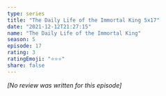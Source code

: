 ```yaml
---
type: series
title: "The Daily Life of the Immortal King 5x17"
date: "2021-12-12T21:27:15"
name: "The Daily Life of the Immortal King"
season: 5
episode: 17
rating: 3
ratingEmoji: "⭐️⭐️⭐️"
share: false
---
```


*[No review was written for this episode]*

